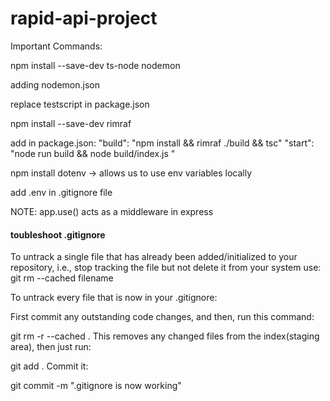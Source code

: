 # rapid-api-project

Important Commands:

npm install --save-dev ts-node nodemon

adding nodemon.json

replace testscript in package.json

npm install --save-dev rimraf

add in package.json:
"build": "npm install && rimraf ./build && tsc"
"start": "node run build && node build/index.js "


npm install dotenv -> allows us to use env variables locally

add .env in .gitignore file


NOTE: app.use() acts as a middleware in express

#### toubleshoot .gitignore

To untrack a single file that has already been added/initialized to your repository, i.e., stop tracking the file but not delete it from your system use: git rm --cached filename

To untrack every file that is now in your .gitignore:

First commit any outstanding code changes, and then, run this command:

git rm -r --cached .
This removes any changed files from the index(staging area), then just run:

git add .
Commit it:

git commit -m ".gitignore is now working"